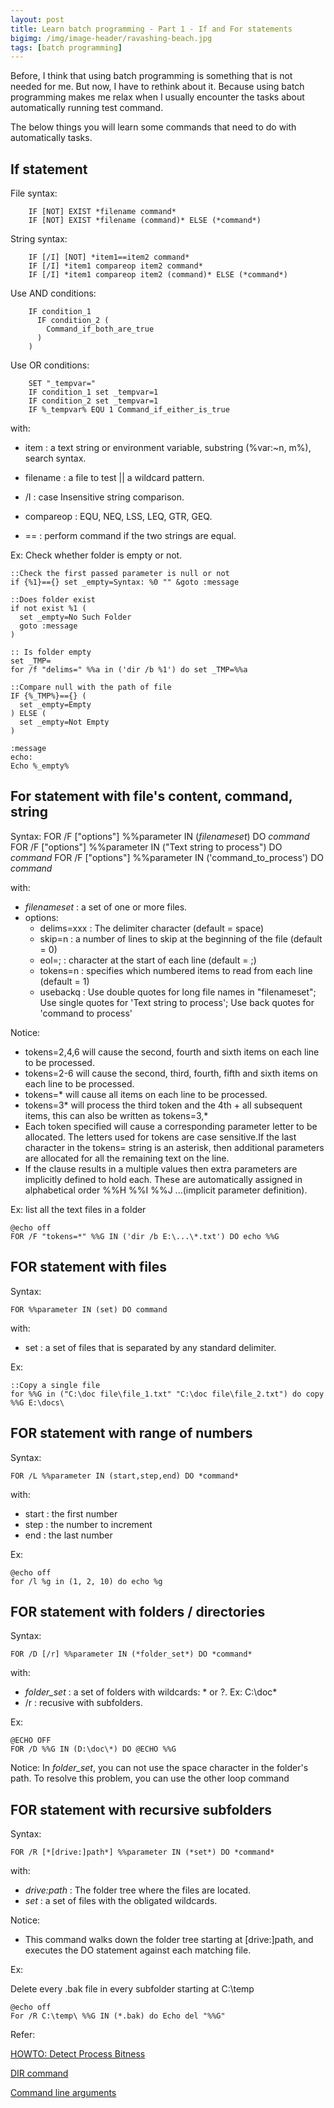 ```yaml
---
layout: post
title: Learn batch programming - Part 1 - If and For statements
bigimg: /img/image-header/ravashing-beach.jpg
tags: [batch programming]
---
```


Before, I think that using batch programming is something that is not needed for me. But now, I have to rethink about it. Because using batch programming makes me relax when I usually encounter the tasks about automatically running test command. 

The below things you will learn some commands that need to do with automatically tasks.

## If statement

File syntax: 

```
    IF [NOT] EXIST *filename command* 
    IF [NOT] EXIST *filename (command)* ELSE (*command*)
```

String syntax:

```
    IF [/I] [NOT] *item1==item2 command*
    IF [/I] *item1 compareop item2 command*
    IF [/I] *item1 compareop item2 (command)* ELSE (*command*)
```

Use AND conditions:

```
    IF condition_1 
      IF condition_2 (
        Command_if_both_are_true
      )
    )
```

Use OR conditions:

```
    SET "_tempvar="
    IF condition_1 set _tempvar=1
    IF condition_2 set _tempvar=1
    IF %_tempvar% EQU 1 Command_if_either_is_true
```

with: 

  * item : a text string or environment variable, substring (%var:~n, m%), search syntax.

  * filename : a file to test || a wildcard pattern.

  * /I : case Insensitive string comparison.

  * compareop : EQU, NEQ, LSS, LEQ,  GTR, GEQ.

  * == : perform command if the two strings are equal.

Ex: Check whether folder is empty or not.

```
::Check the first passed parameter is null or not
if {%1}=={} set _empty=Syntax: %0 "" &goto :message

::Does folder exist
if not exist %1 (
  set _empty=No Such Folder
  goto :message
)

:: Is folder empty
set _TMP=
for /f "delims=" %%a in ('dir /b %1') do set _TMP=%%a

::Compare null with the path of file
IF {%_TMP%}=={} (
  set _empty=Empty
) ELSE (
  set _empty=Not Empty
)

:message
echo:
Echo %_empty%
```

## For statement with file's content, command, string

Syntax: 
    FOR /F ["options"] %%parameter IN (*filenameset*) DO *command*
    FOR /F ["options"] %%parameter IN ("Text string to process") DO *command*
    FOR /F ["options"] %%parameter IN ('command_to_process') DO *command*

with: 
  - *filenameset* : a set of one or more files.
  - options: 
    - delims=xxx : The delimiter character (default = space)
    - skip=n : a number of lines to skip at the beginning of the file (default = 0)
    - eol=; : character at the start of each line (default = ;)
    - tokens=n : specifies which numbered items to read from each line (default = 1)
    - usebackq : Use double quotes for long file names in "filenameset"; Use single quotes for 'Text string to process'; Use back quotes for 'command to process'

Notice: 
- tokens=2,4,6 will cause the second, fourth and sixth items on each line to be processed.
- tokens=2-6 will cause the second, third, fourth, fifth and sixth items on each line to be processed.
- tokens=* will cause all items on each line to be processed.
- tokens=3* will process the third token and the 4th + all subsequent items, this can also be written as tokens=3,*
- Each token specified will cause a corresponding parameter letter to be allocated. The letters used for tokens are case sensitive.If the last character in the tokens= string is an asterisk, then additional parameters are allocated for all the remaining text on the line.
- If the clause results in a multiple values then extra parameters are implicitly defined to hold each. These are automatically assigned in alphabetical order %%H %%I %%J ...(implicit parameter definition).

Ex: list all the text files in a folder

```
@echo off
FOR /F "tokens=*" %%G IN ('dir /b E:\...\*.txt') DO echo %%G
```


## FOR statement with files

Syntax: 

    FOR %%parameter IN (set) DO command

with: 
  - set : a set of files that is separated by any standard delimiter.

Ex: 

```
::Copy a single file
for %%G in ("C:\doc file\file_1.txt" "C:\doc file\file_2.txt") do copy %%G E:\docs\
```


## FOR statement with range of numbers

Syntax: 

    FOR /L %%parameter IN (start,step,end) DO *command*

with: 
  - start : the first number
  - step : the number to increment
  - end : the last number

Ex: 

```
@echo off 
for /l %g in (1, 2, 10) do echo %g
```


## FOR statement with folders / directories

Syntax: 

    FOR /D [/r] %%parameter IN (*folder_set*) DO *command*

with: 
  - *folder_set* : a set of folders with wildcards: * or ?. Ex: C:\doc\*
  - /r : recusive with subfolders.

Ex: 

```
@ECHO OFF 
FOR /D %%G IN (D:\doc\*) DO @ECHO %%G
```

Notice: In *folder_set*, you can not use the space character in the folder's path. To resolve this problem, you can use the other loop command

## FOR statement with recursive subfolders

Syntax: 

    FOR /R [*[drive:]path*] %%parameter IN (*set*) DO *command*

with:
  - *drive:path*  : The folder tree where the files are located.
  - *set* : a set of files with the obligated wildcards.

Notice: 
- This command walks down the folder tree starting at [drive:]path, and executes the DO statement against each matching file.


Ex: 

Delete every .bak file in every subfolder starting at C:\temp

```
@echo off
For /R C:\temp\ %%G IN (*.bak) do Echo del "%%G"
```


Refer: 

[HOWTO: Detect Process Bitness](https://blogs.msdn.microsoft.com/david.wang/2006/03/27/howto-detect-process-bitness/)

[DIR command](https://ss64.com/nt/dir.html)

[Command line arguments](https://ss64.com/nt/syntax-args.html)